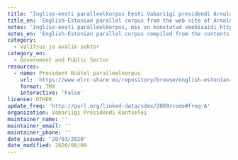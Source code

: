 ```yaml
---
title: 'Inglise-eesti paralleelkorpus Eesti Vabariigi presidendi Arnold Rüütli veebisaidilt 2001-2006'
title_en: 'English-Estonian parallel corpus from the web site of Arnold Rüütel, President of the Republic of Estonia, 2001-2006'
notes: 'Inglise-eesti paralleelkorpus, mis on koostatud veebisaidi https://vp2001-2006.president.ee/et/ sisust'
notes_en: 'English-Estonian parallel corpus compiled from the contents of web site https://vp2001-2006.president.ee/en/'
category:
  - Valitsus ja avalik sektor
category_en:
  - Government and Public Sector
resources:
  - name: President Rüütel paralleelkorpus
    url: 'https://www.elrc-share.eu/repository/browse/english-estonian-parallel-corpus-from-the-web-site-of-arnold-ruutel-president-of-the-republic-of-estonia-2001-2006/a4692c92e67611e8b7d400155d026706c8e00f8987e0432e95118cd32b2ec10f/'
    format: TMX
    interactive: 'False'
license: OTHER
update_freq: 'http://purl.org/linked-data/sdmx/2009/code#freq-A'
organization: Vabariigi Presidendi Kantselei
maintainer_name: ''
maintainer_email: ''
maintainer_phone: ''
date_issued: '20/03/2020'
date_modified: 2020/08/09
---
```

